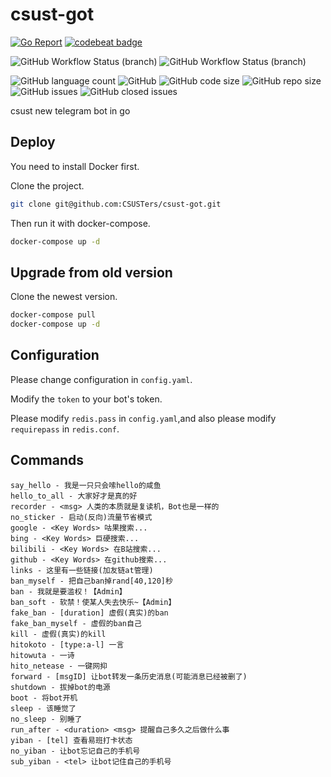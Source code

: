 # csust-got

[![Go Report](https://goreportcard.com/badge/github.com/csusters/csust-got)](https://goreportcard.com/report/github.com/csusters/csust-got)
[![codebeat badge](https://codebeat.co/badges/4d134b7f-e345-4378-b00d-7ab2177b94bc)](https://codebeat.co/projects/github-com-csusters-csust-got-master)

![GitHub Workflow Status (branch)](https://img.shields.io/github/workflow/status/CSUSTers/csust-got/Test/master?label=master%20test)
![GitHub Workflow Status (branch)](https://img.shields.io/github/workflow/status/CSUSTers/csust-got/Test/dev?label=dev%20test)

![GitHub language count](https://img.shields.io/github/languages/count/csusters/csust-got)
![GitHub](https://img.shields.io/github/license/csusters/csust-got)
![GitHub code size](https://img.shields.io/github/languages/code-size/csusters/csust-got)
![GitHub repo size](https://img.shields.io/github/repo-size/csusters/csust-got)
![GitHub issues](https://img.shields.io/github/issues/csusters/csust-got)
![GitHub closed issues](https://img.shields.io/github/issues-closed/csusters/csust-got)

csust new telegram bot in go

## Deploy

You need to install Docker first.

Clone the project.

```bash
git clone git@github.com:CSUSTers/csust-got.git
```

Then run it with docker-compose.

```bash
docker-compose up -d
```

## Upgrade from old version

Clone the newest version.

```bash
docker-compose pull
docker-compose up -d
```

## Configuration

Please change configuration in `config.yaml`.

Modify the `token` to your bot's token.

Please modify `redis.pass` in `config.yaml`,and also please modify `requirepass` in `redis.conf`.

## Commands

``` text
say_hello - 我是一只只会嗦hello的咸鱼
hello_to_all - 大家好才是真的好
recorder - <msg> 人类的本质就是复读机，Bot也是一样的
no_sticker - 启动(反向)流量节省模式
google - <Key Words> 咕果搜索...
bing - <Key Words> 巨硬搜索...
bilibili - <Key Words> 在B站搜索...
github - <Key Words> 在github搜索...
links - 这里有一些链接(加友链at管理)
ban_myself - 把自己ban掉rand[40,120]秒
ban - 我就是要滥权！【Admin】
ban_soft - 软禁！使某人失去快乐~【Admin】
fake_ban - [duration] 虚假(真实)的ban
fake_ban_myself - 虚假的ban自己
kill - 虚假(真实)的kill
hitokoto - [type:a-l] 一言
hitowuta - 一诗
hito_netease - 一键网抑
forward - [msgID] 让bot转发一条历史消息(可能消息已经被删了)
shutdown - 拔掉bot的电源
boot - 将bot开机
sleep - 该睡觉了
no_sleep - 别睡了
run_after - <duration> <msg> 提醒自己多久之后做什么事
yiban - [tel] 查看易班打卡状态
no_yiban - 让bot忘记自己的手机号
sub_yiban - <tel> 让bot记住自己的手机号
```
